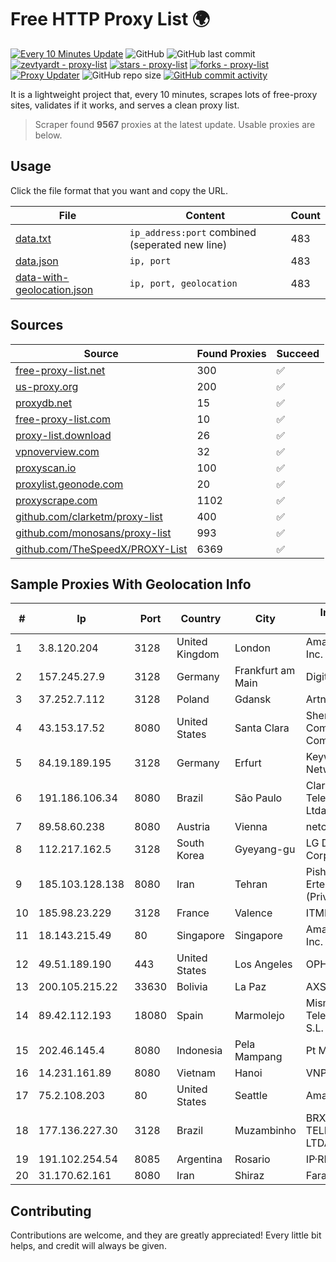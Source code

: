 
# Free HTTP Proxy List 🌍

[![Every 10 Minutes Update](https://github.com/mertguvencli/http-proxy-list/actions/workflows/main.yml/badge.svg?branch=main)](https://github.com/mertguvencli/http-proxy-list/actions/workflows/main.yml)
![GitHub](https://img.shields.io/github/license/mertguvencli/http-proxy-list)
![GitHub last commit](https://img.shields.io/github/last-commit/mertguvencli/http-proxy-list)
[![zevtyardt - proxy-list](https://img.shields.io/static/v1?label=zevtyardt&message=proxy-list&color=blue&logo=github)](https://github.com/zevtyardt/proxy-list "Go to GitHub repo")
[![stars - proxy-list](https://img.shields.io/github/stars/zevtyardt/proxy-list?style=social)](https://github.com/zevtyardt/proxy-list)
[![forks - proxy-list](https://img.shields.io/github/forks/zevtyardt/proxy-list?style=social)](https://github.com/zevtyardt/proxy-list)
[![Proxy Updater](https://github.com/zevtyardt/proxy-list/workflows/Proxy%20Updater/badge.svg)](https://github.com/zevtyardt/proxy-list/actions?query=workflow:"Proxy+Updater")
![GitHub repo size](https://img.shields.io/github/repo-size/zevtyardt/proxy-list)
[![GitHub commit activity](https://img.shields.io/github/commit-activity/m/zevtyardt/proxy-list?logo=commits)](https://github.com/zevtyardt/proxy-list/commits/main)

It is a lightweight project that, every 10 minutes, scrapes lots of free-proxy sites, validates if it works, and serves a clean proxy list.

> Scraper found **9567** proxies at the latest update. Usable proxies are below.

## Usage

Click the file format that you want and copy the URL.

|File|Content|Count|
|----|-------|-----|
|[data.txt](https://raw.githubusercontent.com/mertguvencli/http-proxy-list/main/proxy-list/data.txt)|`ip_address:port` combined (seperated new line)|483|
|[data.json](https://raw.githubusercontent.com/mertguvencli/http-proxy-list/main/proxy-list/data.json)|`ip, port`|483|
|[data-with-geolocation.json](https://raw.githubusercontent.com/mertguvencli/http-proxy-list/main/proxy-list/data-with-geolocation.json)|`ip, port, geolocation`|483|

## Sources

|Source|Found Proxies|Succeed|
|------|-------------|-------|
|[free-proxy-list.net](https://free-proxy-list.net)|300|✅|
|[us-proxy.org](https://www.us-proxy.org)|200|✅|
|[proxydb.net](http://proxydb.net)|15|✅|
|[free-proxy-list.com](https://free-proxy-list.com/?page=&port=&type%5B%5D=http&type%5B%5D=https&up_time=0&search=Search)|10|✅|
|[proxy-list.download](https://www.proxy-list.download/HTTP)|26|✅|
|[vpnoverview.com](https://vpnoverview.com/privacy/anonymous-browsing/free-proxy-servers)|32|✅|
|[proxyscan.io](https://www.proxyscan.io)|100|✅|
|[proxylist.geonode.com](https://proxylist.geonode.com/api/proxy-list?limit=300&page=1&sort_by=lastChecked&sort_type=desc&protocols=http,https)|20|✅|
|[proxyscrape.com](https://api.proxyscrape.com/v2/?request=displayproxies&protocol=http&timeout=10000&country=all&ssl=all&anonymity=all)|1102|✅|
|[github.com/clarketm/proxy-list](https://raw.githubusercontent.com/clarketm/proxy-list/master/proxy-list-raw.txt)|400|✅|
|[github.com/monosans/proxy-list](https://raw.githubusercontent.com/monosans/proxy-list/main/proxies/http.txt)|993|✅|
|[github.com/TheSpeedX/PROXY-List](https://raw.githubusercontent.com/TheSpeedX/PROXY-List/master/http.txt)|6369|✅|


## Sample Proxies With Geolocation Info

|#|Ip|Port|Country|City|Internet Service Provider|
|-|--|----|-------|----|-------------------------|
|1|3.8.120.204|3128|United Kingdom|London|Amazon Technologies Inc.|
|2|157.245.27.9|3128|Germany|Frankfurt am Main|DigitalOcean, LLC|
|3|37.252.7.112|3128|Poland|Gdansk|Artnet Sp. z o.o.|
|4|43.153.17.52|8080|United States|Santa Clara|Shenzhen Tencent Computer Systems Company Limited|
|5|84.19.189.195|3128|Germany|Erfurt|Keyweb AG IP Network|
|6|191.186.106.34|8080|Brazil|São Paulo|Claro NXT Telecomunicacoes Ltda|
|7|89.58.60.238|8080|Austria|Vienna|netcup GmbH|
|8|112.217.162.5|3128|South Korea|Gyeyang-gu|LG DACOM Corporation|
|9|185.103.128.138|8080|Iran|Tehran|Pishgaman Toseeh Ertebatat Company (Private Joint Stock)|
|10|185.98.23.229|3128|France|Valence|ITMETRIX|
|11|18.143.215.49|80|Singapore|Singapore|Amazon Technologies Inc.|
|12|49.51.189.190|443|United States|Los Angeles|OPHL|
|13|200.105.215.22|33630|Bolivia|La Paz|AXS Bolivia S. A.|
|14|89.42.112.193|18080|Spain|Marmolejo|Mismenet Telecomunicaciones S.L.|
|15|202.46.145.4|8080|Indonesia|Pela Mampang|Pt Mithaharum Abadi|
|16|14.231.161.89|8080|Vietnam|Hanoi|VNPT|
|17|75.2.108.203|80|United States|Seattle|Amazon.com, Inc.|
|18|177.136.227.30|3128|Brazil|Muzambinho|BRX TELECOMUNICACOES LTDA - EPP|
|19|191.102.254.54|8085|Argentina|Rosario|IP·RED|
|20|31.170.62.161|8080|Iran|Shiraz|Farahoosh Dena PLC|



## Contributing

Contributions are welcome, and they are greatly appreciated! Every
little bit helps, and credit will always be given.

